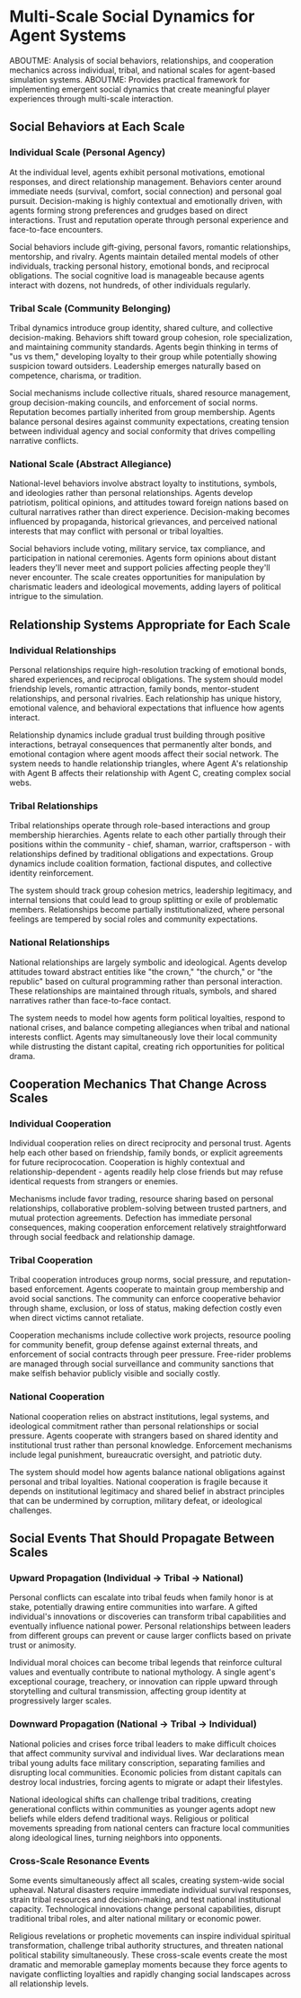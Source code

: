 # Multi-Scale Social Dynamics for Agent Systems

ABOUTME: Analysis of social behaviors, relationships, and cooperation mechanics across individual, tribal, and national scales for agent-based simulation systems.
ABOUTME: Provides practical framework for implementing emergent social dynamics that create meaningful player experiences through multi-scale interaction.

## Social Behaviors at Each Scale

### Individual Scale (Personal Agency)
At the individual level, agents exhibit personal motivations, emotional responses, and direct relationship management. Behaviors center around immediate needs (survival, comfort, social connection) and personal goal pursuit. Decision-making is highly contextual and emotionally driven, with agents forming strong preferences and grudges based on direct interactions. Trust and reputation operate through personal experience and face-to-face encounters.

Social behaviors include gift-giving, personal favors, romantic relationships, mentorship, and rivalry. Agents maintain detailed mental models of other individuals, tracking personal history, emotional bonds, and reciprocal obligations. The social cognitive load is manageable because agents interact with dozens, not hundreds, of other individuals regularly.

### Tribal Scale (Community Belonging)
Tribal dynamics introduce group identity, shared culture, and collective decision-making. Behaviors shift toward group cohesion, role specialization, and maintaining community standards. Agents begin thinking in terms of "us vs them," developing loyalty to their group while potentially showing suspicion toward outsiders. Leadership emerges naturally based on competence, charisma, or tradition.

Social mechanisms include collective rituals, shared resource management, group decision-making councils, and enforcement of social norms. Reputation becomes partially inherited from group membership. Agents balance personal desires against community expectations, creating tension between individual agency and social conformity that drives compelling narrative conflicts.

### National Scale (Abstract Allegiance)
National-level behaviors involve abstract loyalty to institutions, symbols, and ideologies rather than personal relationships. Agents develop patriotism, political opinions, and attitudes toward foreign nations based on cultural narratives rather than direct experience. Decision-making becomes influenced by propaganda, historical grievances, and perceived national interests that may conflict with personal or tribal loyalties.

Social behaviors include voting, military service, tax compliance, and participation in national ceremonies. Agents form opinions about distant leaders they'll never meet and support policies affecting people they'll never encounter. The scale creates opportunities for manipulation by charismatic leaders and ideological movements, adding layers of political intrigue to the simulation.

## Relationship Systems Appropriate for Each Scale

### Individual Relationships
Personal relationships require high-resolution tracking of emotional bonds, shared experiences, and reciprocal obligations. The system should model friendship levels, romantic attraction, family bonds, mentor-student relationships, and personal rivalries. Each relationship has unique history, emotional valence, and behavioral expectations that influence how agents interact.

Relationship dynamics include gradual trust building through positive interactions, betrayal consequences that permanently alter bonds, and emotional contagion where agent moods affect their social network. The system needs to handle relationship triangles, where Agent A's relationship with Agent B affects their relationship with Agent C, creating complex social webs.

### Tribal Relationships
Tribal relationships operate through role-based interactions and group membership hierarchies. Agents relate to each other partially through their positions within the community - chief, shaman, warrior, craftsperson - with relationships defined by traditional obligations and expectations. Group dynamics include coalition formation, factional disputes, and collective identity reinforcement.

The system should track group cohesion metrics, leadership legitimacy, and internal tensions that could lead to group splitting or exile of problematic members. Relationships become partially institutionalized, where personal feelings are tempered by social roles and community expectations.

### National Relationships
National relationships are largely symbolic and ideological. Agents develop attitudes toward abstract entities like "the crown," "the church," or "the republic" based on cultural programming rather than personal interaction. These relationships are maintained through rituals, symbols, and shared narratives rather than face-to-face contact.

The system needs to model how agents form political loyalties, respond to national crises, and balance competing allegiances when tribal and national interests conflict. Agents may simultaneously love their local community while distrusting the distant capital, creating rich opportunities for political drama.

## Cooperation Mechanics That Change Across Scales

### Individual Cooperation
Individual cooperation relies on direct reciprocity and personal trust. Agents help each other based on friendship, family bonds, or explicit agreements for future reciprococation. Cooperation is highly contextual and relationship-dependent - agents readily help close friends but may refuse identical requests from strangers or enemies.

Mechanisms include favor trading, resource sharing based on personal relationships, collaborative problem-solving between trusted partners, and mutual protection agreements. Defection has immediate personal consequences, making cooperation enforcement relatively straightforward through social feedback and relationship damage.

### Tribal Cooperation
Tribal cooperation introduces group norms, social pressure, and reputation-based enforcement. Agents cooperate to maintain group membership and avoid social sanctions. The community can enforce cooperative behavior through shame, exclusion, or loss of status, making defection costly even when direct victims cannot retaliate.

Cooperation mechanisms include collective work projects, resource pooling for community benefit, group defense against external threats, and enforcement of social contracts through peer pressure. Free-rider problems are managed through social surveillance and community sanctions that make selfish behavior publicly visible and socially costly.

### National Cooperation
National cooperation relies on abstract institutions, legal systems, and ideological commitment rather than personal relationships or social pressure. Agents cooperate with strangers based on shared identity and institutional trust rather than personal knowledge. Enforcement mechanisms include legal punishment, bureaucratic oversight, and patriotic duty.

The system should model how agents balance national obligations against personal and tribal loyalties. National cooperation is fragile because it depends on institutional legitimacy and shared belief in abstract principles that can be undermined by corruption, military defeat, or ideological challenges.

## Social Events That Should Propagate Between Scales

### Upward Propagation (Individual → Tribal → National)
Personal conflicts can escalate into tribal feuds when family honor is at stake, potentially drawing entire communities into warfare. A gifted individual's innovations or discoveries can transform tribal capabilities and eventually influence national power. Personal relationships between leaders from different groups can prevent or cause larger conflicts based on private trust or animosity.

Individual moral choices can become tribal legends that reinforce cultural values and eventually contribute to national mythology. A single agent's exceptional courage, treachery, or innovation can ripple upward through storytelling and cultural transmission, affecting group identity at progressively larger scales.

### Downward Propagation (National → Tribal → Individual)
National policies and crises force tribal leaders to make difficult choices that affect community survival and individual lives. War declarations mean tribal young adults face military conscription, separating families and disrupting local communities. Economic policies from distant capitals can destroy local industries, forcing agents to migrate or adapt their lifestyles.

National ideological shifts can challenge tribal traditions, creating generational conflicts within communities as younger agents adopt new beliefs while elders defend traditional ways. Religious or political movements spreading from national centers can fracture local communities along ideological lines, turning neighbors into opponents.

### Cross-Scale Resonance Events
Some events simultaneously affect all scales, creating system-wide social upheaval. Natural disasters require immediate individual survival responses, strain tribal resources and decision-making, and test national institutional capacity. Technological innovations change personal capabilities, disrupt traditional tribal roles, and alter national military or economic power.

Religious revelations or prophetic movements can inspire individual spiritual transformation, challenge tribal authority structures, and threaten national political stability simultaneously. These cross-scale events create the most dramatic and memorable gameplay moments because they force agents to navigate conflicting loyalties and rapidly changing social landscapes across all relationship levels.
